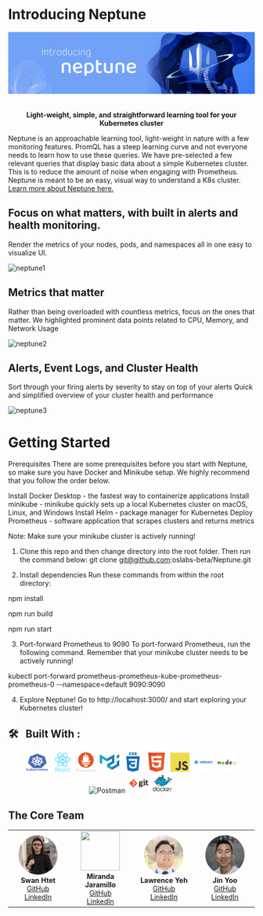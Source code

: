 # Introducing Neptune
<p>
<img src="https://github.com/MirandaJaramillo/githubImages/blob/main/images/centered_neptune.png" title="neptune" alt="neptune" />&nbsp;
<p> 
<p align="center">
   <strong>Light-weight, simple, and straightforward learning tool for your Kubernetes cluster</strong>

   Neptune is an approachable learning tool, light-weight in nature with a few monitoring features. PromQL has a steep learning curve and not everyone needs to learn how to use these queries. We have pre-selected a few relevant queries that display basic data about a simple Kubernetes cluster. This is to reduce the amount of noise when engaging with Prometheus. Neptune is meant to be an easy, visual way to understand a K8s cluster.
<a href="https://exploreneptune.io">Learn more about Neptune here.</a>

## Focus on what matters, with built in alerts and health monitoring.

Render the metrics of your nodes, pods, and namespaces all in one easy to visualize UI.

![neptune1](https://user-images.githubusercontent.com/96557317/180123940-4a9f50bc-a63e-45fd-904a-d3b346686138.gif)

## Metrics that matter

Rather than being overloaded with countless metrics, focus on the ones that matter. We highlighted prominent data points related to CPU, Memory, and Network Usage

![neptune2](https://user-images.githubusercontent.com/96557317/180123960-78356a62-17bd-495b-bac9-179a34449796.gif)

## Alerts, Event Logs, and Cluster Health

Sort through your firing alerts by severity to stay on top of your alerts
Quick and simplified overview of your cluster health and performance

![neptune3](https://user-images.githubusercontent.com/96557317/180123967-93d53f8c-aed1-4e67-8d96-963554b87f63.gif)

# Getting Started

Prerequisites
There are some prerequisites before you start with Neptune, so make sure you have Docker and Minikube setup. We highly recommend that you follow the order below.

Install Docker Desktop - the fastest way to containerize applications
Install minikube - minikube quickly sets up a local Kubernetes cluster on macOS, Linux, and Windows
Install Helm - package manager for Kubernetes
Deploy Prometheus - software application that scrapes clusters and returns metrics

Note: Make sure your minikube cluster is actively running!

1. Clone this repo and then change directory into the root folder. Then run the command below:
   git clone git@github.com:oslabs-beta/Neptune.git

2. Install dependencies
   Run these commands from within the root directory:

npm install

npm run build

npm run start

3. Port-forward Prometheus to 9090
   To port-forward Prometheus, run the following command. Remember that your minikube cluster needs to be actively running!

kubectl port-forward prometheus-prometheus-kube-prometheus-prometheus-0 --namespace=default 9090:9090

4. Explore Neptune!
   Go to http://localhost:3000/ and start exploring your Kubernetes cluster!

## 🛠 &nbsp; Built With :

<p align="center">
<img src="https://github.com/devicons/devicon/blob/master/icons/kubernetes/kubernetes-plain-wordmark.svg" title="Kubernetes" alt="Kubernetes" width="50" height="40"/>&nbsp;
<img src="https://github.com/devicons/devicon/blob/master/icons/react/react-original-wordmark.svg" title="React" alt="React" width="40" height="40"/>&nbsp;
<img src="https://github.com/devicons/devicon/blob/master/icons/prometheus/prometheus-original-wordmark.svg" title="Prometheus" alt="Prometheus" width="40" height="40"/>&nbsp;
<img src="https://github.com/devicons/devicon/blob/master/icons/materialui/materialui-original.svg" title="Material UI" alt="Material UI" width="40" height="40"/>&nbsp;
<img src="https://github.com/devicons/devicon/blob/master/icons/css3/css3-plain-wordmark.svg"  title="CSS3" alt="CSS" width="40" height="40"/>&nbsp;
<img src="https://github.com/devicons/devicon/blob/master/icons/html5/html5-original.svg" title="HTML5" alt="HTML" width="40" height="40"/>&nbsp;
<img src="https://github.com/devicons/devicon/blob/master/icons/javascript/javascript-original.svg" title="JavaScript" alt="JavaScript" width="40" height="40"/>&nbsp;
<img src="https://github.com/devicons/devicon/blob/master/icons/webpack/webpack-original-wordmark.svg" title="Webpack"  alt="Webpack" width="40" height="40"/>&nbsp;
<img src="https://github.com/devicons/devicon/blob/master/icons/nodejs/nodejs-original-wordmark.svg" title="NodeJS" alt="NodeJS" width="40" height="40"/>&nbsp;
<img src="https://www.vectorlogo.zone/logos/getpostman/getpostman-icon.svg" title="Postman"  alt="Postman" width="40" height="40"/>&nbsp;
<img src="https://github.com/devicons/devicon/blob/master/icons/git/git-original-wordmark.svg" title="Git" **alt="Git" width="40" height="40"/>&nbsp;
<img src="https://github.com/devicons/devicon/blob/master/icons/docker/docker-original-wordmark.svg" title="Docker" **alt="Git" width="40" height="40"/>&nbsp;

</p>




## The Core Team
<table align="center"><tbody><tr>
  <td align="center" width="150">
    <img src="https://github.com/MirandaJaramillo/githubImages/blob/main/images/SwanHtet.png" style="height: 5rem; width: 5rem;" />
    <br/>
    <strong>Swan Htet</strong>
    <br/>
    <a href="https://github.com/swanhtethtetswan">GitHub</a>
    <br/>
    <a href="https://www.linkedin.com/in/swan-htet-htet-swan/">LinkedIn</a>
  </td>
  <td align="center" width="150">
    <img src="https://github.com/MirandaJaramillo/githubImages/blob/main/images/Miranda-Headshot2022%20circle.png" style="height: 5rem; width: 5rem;" />
    <br/>
    <strong>Miranda Jaramillo</strong>
    <br/>
    <a href="https://github.com/mirandajaramillo">GitHub</a>
    <br/>
    <a href="https://www.linkedin.com/in/miranda-jaramillo/">LinkedIn</a>
  </td>
  <td align="center" width="150">
    <img src="https://github.com/MirandaJaramillo/githubImages/blob/main/images/LawrenceYeh.png" style="height: 5rem; width: 5rem;" />
    <br/>
    <strong>Lawrence Yeh</strong>
    <br/>
    <a href="https://github.com/lawyeh">GitHub</a>
    <br/>
    <a href="https://www.linkedin.com/in/lawyeh/">LinkedIn</a>
  </td>
  <td align="center" width="150">
    <img src="https://github.com/MirandaJaramillo/githubImages/blob/main/images/JinYoo.png" style="height: 5rem; width: 5rem;" />
    <br/>
    <strong>Jin Yoo</strong>
    <br/>
    <a href="https://github.com/iyoojin">GitHub</a>
    <br/>
    <a href="https://www.linkedin.com/in/iyoojin/">LinkedIn</a>
  </td>
</tr></tbody></table>
